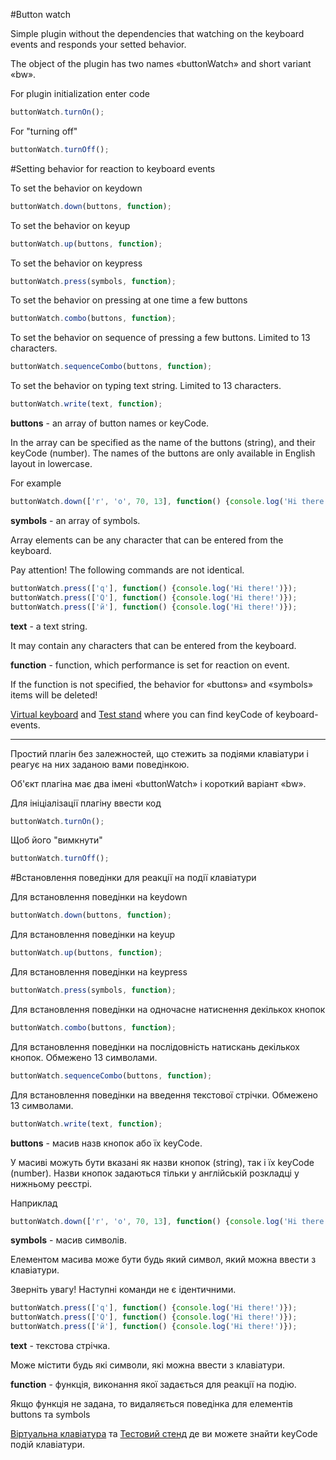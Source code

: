 #Button watch

Simple plugin without the dependencies that watching on the keyboard events and responds your setted behavior.

The object of the plugin has two names «buttonWatch» and short variant «bw».

For plugin initialization enter code

```js
buttonWatch.turnOn();
```

For "turning off"

```js
buttonWatch.turnOff();
```

#Setting behavior for reaction to keyboard events

To set the behavior on keydown

```js
buttonWatch.down(buttons, function);
```

To set the behavior on keyup

```js
buttonWatch.up(buttons, function);
```

To set the behavior on keypress

```js
buttonWatch.press(symbols, function);
```

To set the behavior on pressing at one time a few buttons

```js
buttonWatch.combo(buttons, function);
```

To set the behavior on sequence of pressing a few buttons. Limited to 13 characters.

```js
buttonWatch.sequenceCombo(buttons, function);
```

To set the behavior on typing text string. Limited to 13 characters.

```js
buttonWatch.write(text, function);
```

**buttons** - an array of button names or keyCode.

In the array can be specified as the name of the buttons (string), and their keyCode (number). The names of the buttons are only available in English layout in lowercase.

For example

```js
buttonWatch.down(['r', 'o', 70, 13], function() {console.log('Hi there!')});
```

**symbols** - an array of symbols.

Array elements can be any character that can be entered from the keyboard.

Pay attention! The following commands are not identical.

```js
buttonWatch.press(['q'], function() {console.log('Hi there!')});
buttonWatch.press(['Q'], function() {console.log('Hi there!')});
buttonWatch.press(['й'], function() {console.log('Hi there!')});
```

**text** - a text string.

It may contain any characters that can be entered from the keyboard.

**function** - function, which performance is set for reaction on event.

If the function is not specified, the behavior for «buttons» and «symbols» items will be deleted!



[Virtual keyboard](http://dmauro.github.io/Keypress/) and
[Test stand](https://learn.javascript.ru/keyboard-events#keyboard-test-stand) where you can find keyCode of keyboard-events.

------------------------------------------------------------------

Простий плагін без залежностей, що стежить за подіями клавіатури і реагує на них заданою вами поведінкою.

Об'єкт плагіна має два імені «buttonWatch» і короткий варіант «bw».

Для ініціалізації плагіну ввести код

```js
buttonWatch.turnOn();
```

Щоб його "вимкнути"

```js
buttonWatch.turnOff();
```

#Встановлення поведінки для реакції на події клавіатури

Для встановлення поведінки на keydown

```js
buttonWatch.down(buttons, function);
```

Для встановлення поведінки на keyup

```js
buttonWatch.up(buttons, function);
```

Для встановлення поведінки на keypress

```js
buttonWatch.press(symbols, function);
```

Для встановлення поведінки на одночасне натиснення декількох кнопок

```js
buttonWatch.combo(buttons, function);
```

Для встановлення поведінки на послідовність натискань декількох кнопок. Обмежено 13 символами.

```js
buttonWatch.sequenceCombo(buttons, function);
```

Для встановлення поведінки на введення текстової стрічки. Обмежено 13 символами.

```js
buttonWatch.write(text, function);
```

**buttons** - масив назв кнопок або їх keyCode.

У масиві можуть бути вказані як назви кнопок (string), так і їх keyCode (number). Назви кнопок задаються тільки у англійській розкладці у нижньому реєстрі.

Наприклад

```js
buttonWatch.down(['r', 'o', 70, 13], function() {console.log('Hi there!')});
```

**symbols** - масив символів.

Елементом масива може бути будь який символ, який можна ввести з клавіатури.

Зверніть увагу! Наступні команди не є ідентичними.

```js
buttonWatch.press(['q'], function() {console.log('Hi there!')});
buttonWatch.press(['Q'], function() {console.log('Hi there!')});
buttonWatch.press(['й'], function() {console.log('Hi there!')});
```

**text** - текстова стрічка.

Може містити будь які символи, які можна ввести з клавіатури.

**function** - функція, виконання якої задається для реакції на подію.

Якщо функція не задана, то видаляється поведінка для елементів buttons та symbols



[Віртуальна клавіатура](http://dmauro.github.io/Keypress/) та
[Тестовий стенд](https://learn.javascript.ru/keyboard-events#keyboard-test-stand) де ви можете знайти keyCode подій клавіатури.